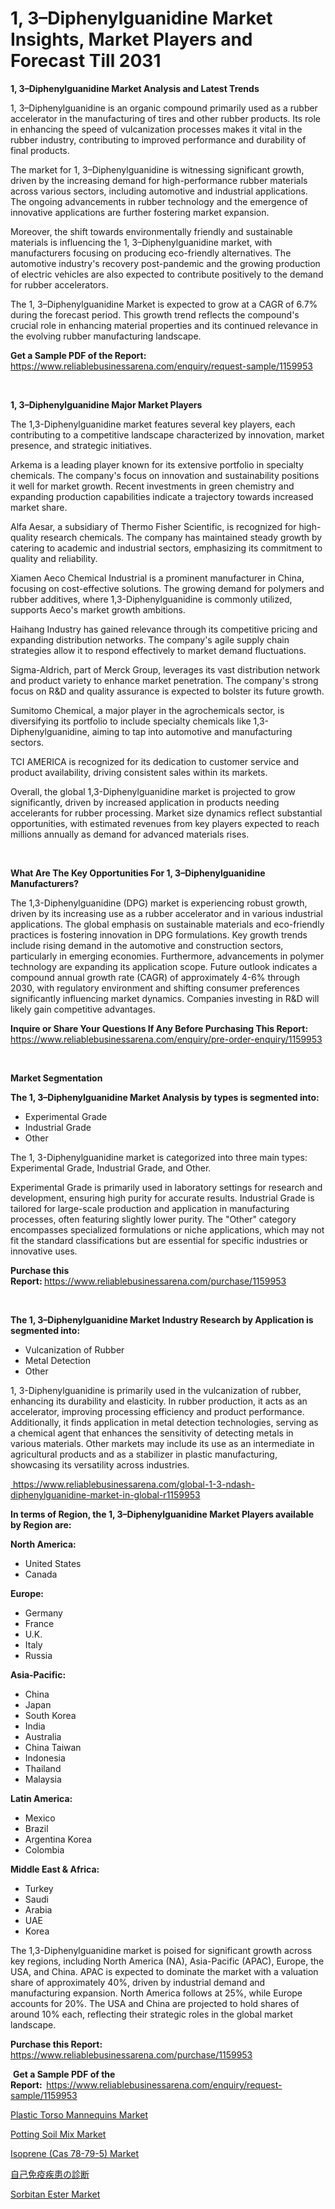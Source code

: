 <p><h1>1, 3–Diphenylguanidine Market Insights, Market Players and Forecast Till 2031</h1></p><p><strong>1, 3–Diphenylguanidine Market Analysis and Latest Trends</strong></p>
<p><p>1, 3–Diphenylguanidine is an organic compound primarily used as a rubber accelerator in the manufacturing of tires and other rubber products. Its role in enhancing the speed of vulcanization processes makes it vital in the rubber industry, contributing to improved performance and durability of final products. </p><p>The market for 1, 3–Diphenylguanidine is witnessing significant growth, driven by the increasing demand for high-performance rubber materials across various sectors, including automotive and industrial applications. The ongoing advancements in rubber technology and the emergence of innovative applications are further fostering market expansion. </p><p>Moreover, the shift towards environmentally friendly and sustainable materials is influencing the 1, 3–Diphenylguanidine market, with manufacturers focusing on producing eco-friendly alternatives. The automotive industry's recovery post-pandemic and the growing production of electric vehicles are also expected to contribute positively to the demand for rubber accelerators. </p><p>The 1, 3–Diphenylguanidine Market is expected to grow at a CAGR of 6.7% during the forecast period. This growth trend reflects the compound's crucial role in enhancing material properties and its continued relevance in the evolving rubber manufacturing landscape.</p></p>
<p><strong>Get a Sample PDF of the Report:&nbsp;</strong> <a href="https://www.reliablebusinessarena.com/enquiry/request-sample/1159953">https://www.reliablebusinessarena.com/enquiry/request-sample/1159953</a></p>
<p>&nbsp;</p>
<p><strong>1, 3–Diphenylguanidine Major Market Players</strong></p>
<p><p>The 1,3-Diphenylguanidine market features several key players, each contributing to a competitive landscape characterized by innovation, market presence, and strategic initiatives.</p><p>Arkema is a leading player known for its extensive portfolio in specialty chemicals. The company's focus on innovation and sustainability positions it well for market growth. Recent investments in green chemistry and expanding production capabilities indicate a trajectory towards increased market share.</p><p>Alfa Aesar, a subsidiary of Thermo Fisher Scientific, is recognized for high-quality research chemicals. The company has maintained steady growth by catering to academic and industrial sectors, emphasizing its commitment to quality and reliability.</p><p>Xiamen Aeco Chemical Industrial is a prominent manufacturer in China, focusing on cost-effective solutions. The growing demand for polymers and rubber additives, where 1,3-Diphenylguanidine is commonly utilized, supports Aeco's market growth ambitions.</p><p>Haihang Industry has gained relevance through its competitive pricing and expanding distribution networks. The company's agile supply chain strategies allow it to respond effectively to market demand fluctuations.</p><p>Sigma-Aldrich, part of Merck Group, leverages its vast distribution network and product variety to enhance market penetration. The company's strong focus on R&D and quality assurance is expected to bolster its future growth.</p><p>Sumitomo Chemical, a major player in the agrochemicals sector, is diversifying its portfolio to include specialty chemicals like 1,3-Diphenylguanidine, aiming to tap into automotive and manufacturing sectors.</p><p>TCI AMERICA is recognized for its dedication to customer service and product availability, driving consistent sales within its markets.</p><p>Overall, the global 1,3-Diphenylguanidine market is projected to grow significantly, driven by increased application in products needing accelerants for rubber processing. Market size dynamics reflect substantial opportunities, with estimated revenues from key players expected to reach millions annually as demand for advanced materials rises.</p></p>
<p>&nbsp;</p>
<p><strong>What Are The Key Opportunities For 1, 3–Diphenylguanidine Manufacturers?</strong></p>
<p><p>The 1,3-Diphenylguanidine (DPG) market is experiencing robust growth, driven by its increasing use as a rubber accelerator and in various industrial applications. The global emphasis on sustainable materials and eco-friendly practices is fostering innovation in DPG formulations. Key growth trends include rising demand in the automotive and construction sectors, particularly in emerging economies. Furthermore, advancements in polymer technology are expanding its application scope. Future outlook indicates a compound annual growth rate (CAGR) of approximately 4-6% through 2030, with regulatory environment and shifting consumer preferences significantly influencing market dynamics. Companies investing in R&D will likely gain competitive advantages.</p></p>
<p><strong>Inquire or Share Your Questions If Any Before Purchasing This Report:</strong> <a href="https://www.reliablebusinessarena.com/enquiry/pre-order-enquiry/1159953">https://www.reliablebusinessarena.com/enquiry/pre-order-enquiry/1159953</a></p>
<p>&nbsp;</p>
<p><strong>Market Segmentation</strong></p>
<p><strong>The 1, 3–Diphenylguanidine Market Analysis by types is segmented into:</strong></p>
<p><ul><li>Experimental Grade</li><li>Industrial Grade</li><li>Other</li></ul></p>
<p><p>The 1, 3-Diphenylguanidine market is categorized into three main types: Experimental Grade, Industrial Grade, and Other. </p><p>Experimental Grade is primarily used in laboratory settings for research and development, ensuring high purity for accurate results. Industrial Grade is tailored for large-scale production and application in manufacturing processes, often featuring slightly lower purity. The "Other" category encompasses specialized formulations or niche applications, which may not fit the standard classifications but are essential for specific industries or innovative uses.</p></p>
<p><strong>Purchase this Report:&nbsp;</strong><a href="https://www.reliablebusinessarena.com/purchase/1159953">https://www.reliablebusinessarena.com/purchase/1159953</a></p>
<p>&nbsp;</p>
<p><strong>The 1, 3–Diphenylguanidine Market Industry Research by Application is segmented into:</strong></p>
<p><ul><li>Vulcanization of Rubber</li><li>Metal Detection</li><li>Other</li></ul></p>
<p><p>1, 3-Diphenylguanidine is primarily used in the vulcanization of rubber, enhancing its durability and elasticity. In rubber production, it acts as an accelerator, improving processing efficiency and product performance. Additionally, it finds application in metal detection technologies, serving as a chemical agent that enhances the sensitivity of detecting metals in various materials. Other markets may include its use as an intermediate in agricultural products and as a stabilizer in plastic manufacturing, showcasing its versatility across industries.</p></p>
<p><a href="https://www.reliablebusinessarena.com/global-1-3-ndash-diphenylguanidine-market-in-global-r1159953">&nbsp;https://www.reliablebusinessarena.com/global-1-3-ndash-diphenylguanidine-market-in-global-r1159953</a></p>
<p><strong>In terms of Region, the 1, 3–Diphenylguanidine Market Players available by Region are:</strong></p>
<p>
    <p> <strong> North America: </strong>
        <ul>
            <li>United States</li>
            <li>Canada</li>
        </ul>
        </p> 
    <p> <strong> Europe: </strong>
        <ul>
            <li>Germany</li>
            <li>France</li>
            <li>U.K.</li>
            <li>Italy</li>
            <li>Russia</li>
        </ul>
        </p> 
    <p> <strong> Asia-Pacific: </strong>
        <ul>
            <li>China</li>
            <li>Japan</li>
            <li>South Korea</li>
            <li>India</li>
            <li>Australia</li>
            <li>China Taiwan</li>
            <li>Indonesia</li>
            <li>Thailand</li>
            <li>Malaysia</li>
        </ul>
        </p> 
    <p> <strong> Latin America: </strong>
        <ul>
            <li>Mexico</li>
            <li>Brazil</li>
            <li>Argentina Korea</li>
            <li>Colombia</li>
        </ul>
        </p> 
    <p> <strong> Middle East & Africa: </strong>
        <ul>
            <li>Turkey</li>
            <li>Saudi</li>
            <li>Arabia</li>
            <li>UAE</li>
            <li>Korea</li>
        </ul>
    </p>
    </p>
<p><p>The 1,3-Diphenylguanidine market is poised for significant growth across key regions, including North America (NA), Asia-Pacific (APAC), Europe, the USA, and China. APAC is expected to dominate the market with a valuation share of approximately 40%, driven by industrial demand and manufacturing expansion. North America follows at 25%, while Europe accounts for 20%. The USA and China are projected to hold shares of around 10% each, reflecting their strategic roles in the global market landscape.</p></p>
<p><strong>Purchase this Report: </strong><a href="https://www.reliablebusinessarena.com/purchase/1159953">https://www.reliablebusinessarena.com/purchase/1159953</a></p>
<p>&nbsp;<strong>Get a Sample PDF of the Report:&nbsp;&nbsp;</strong><a href="https://www.reliablebusinessarena.com/enquiry/request-sample/1159953">https://www.reliablebusinessarena.com/enquiry/request-sample/1159953</a></p>
<p><strong></strong></p>
<p><p><a href="https://www.linkedin.com/pulse/global-perspectives-plastic-torso-mannequins-market-trends-1rj8c?trackingId=NrWcrlLVSNK27HhuSvUb1A%3D%3D">Plastic Torso Mannequins Market</a></p><p><a href="https://issuu.com/reportprime-2/docs/potting-soil-mix-market-size-2030.p_f25d8343dfe035">Potting Soil Mix Market</a></p><p><a href="https://github.com/globismark/Market-Research-Report-List-5/blob/main/isoprene-cas-78-79-5-market.md">Isoprene (Cas 78-79-5) Market</a></p><p><a href="https://medium.com/@jordond5lezama/diagnosis-of-autoimmune-diseases-market-%E3%81%AE%E3%82%B0%E3%83%AD%E3%83%BC%E3%83%90%E3%83%AB%E5%B8%82%E5%A0%B4%E6%A6%82%E8%A6%81%E3%81%AF-%E4%B8%96%E7%95%8C%E3%81%8A%E3%82%88%E3%81%B3%E4%B8%BB%E8%A6%81%E5%B8%82%E5%A0%B4%E3%81%AB%E3%81%8A%E3%81%91%E3%82%8B%E6%A5%AD%E7%95%8C%E3%81%AB%E5%BD%B1%E9%9F%BF%E3%82%92%E4%B8%8E%E3%81%88%E3%82%8B%E4%B8%BB%E8%A6%81%E3%81%AA%E3%83%88%E3%83%AC%E3%83%B3%E3%83%89%E3%81%AB%E3%81%A4%E3%81%84%E3%81%A6-%E7%8B%AC%E8%87%AA%E3%81%AE%E8%A6%96%E7%82%B9%E3%82%92%E6%8F%90%E4%BE%9B%E3%81%97%E3%81%BE%E3%81%99-738de14e6319">自己免疫疾患の診断</a></p><p><a href="https://issuu.com/reportprime-2/docs/sorbitan-ester-market-size-2030.ppt_661d8028033652">Sorbitan Ester Market</a></p></p>